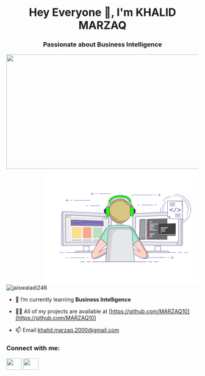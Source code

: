 
<h1 align="center">Hey Everyone 👋, I'm KHALID MARZAQ</h1>
<h3 align="center">Passionate about Business Intelligence</h3>
<div align="center"> <img src="https://www.leptidigital.fr/wp-content/uploads/2023/05/reporting-commercial-zoho.jpg" width="600" height="300" > </div>
<img align="right" alt="Coding" width="400" src="https://raw.githubusercontent.com/devSouvik/devSouvik/master/gif3.gif">

<p align="left"> <img src="https://komarev.com/ghpvc/?username=jaiswaladi246&label=Profile%20views&color=0e75b6&style=flat" alt="jaiswaladi246" /> </p>

- 🌱 I’m currently learning **Business Intelligence**

- 👨‍💻 All of my projects are available at [https://github.com/MARZAQ10](https://github.com/MARZAQ10)

- 📫 Email khalid.marzaq.2000@gmail.com


<h3 align="left">Connect with me:</h3>
<p align="left">
<a href="www.linkedin.com/in/khalid-marzaq" target="blank"><img align="center" src="https://raw.githubusercontent.com/rahuldkjain/github-profile-readme-generator/master/src/images/icons/Social/linked-in-alt.svg" alt="" height="30" width="40" /></a>
<a href="https://instagram.com/khalid_marzaq" target="blank"><img align="center" src="https://raw.githubusercontent.com/rahuldkjain/github-profile-readme-generator/master/src/images/icons/Social/instagram.svg" alt="" height="30" width="40" /></a>
<a href="khalid.marzaq.2000@gmail.com" target="blank"><img align="center" src="https://th.bing.com/th?id=ODLS.112e55dc-4008-476c-bb39-88b4f8adb808&w=32&h=32&qlt=90&pcl=fffffa&o=6&pid=1.2" alt="" /></a>



